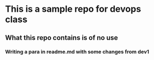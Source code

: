 # This is a sample repo for devops class

## What this repo contains is of no use
### Writing a para in readme.md with some changes from dev1
